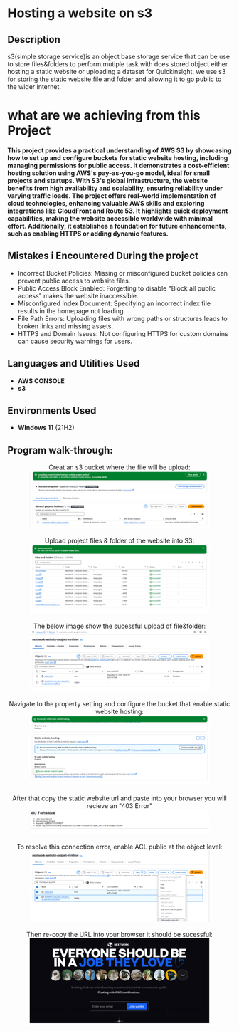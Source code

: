 <h1>Hosting a website on s3</h1>

<h2>Description</h2>
 s3(simple storage service)is an object base storage service that can be use to store files&folders to perform mutiple task with does stored object either hosting a static website or uploading a dataset 
 for Quickinsight.
 we use s3 for storing the static website file and folder and allowing it to go
 public to the wider internet.
 
<h1>what are we achieving from this Project</h1> 
 <b>This project provides a practical understanding of AWS S3 by showcasing how to set up and configure buckets for static website hosting, including managing permissions for public access. It demonstrates a cost-efficient hosting solution using AWS's pay-as-you-go model, ideal for small projects and startups. With S3's global infrastructure, the website benefits from high availability and scalability, ensuring reliability under varying traffic loads. The project offers real-world implementation of cloud technologies, enhancing valuable AWS skills and exploring integrations like CloudFront and Route 53. It highlights quick deployment capabilities, making the website accessible worldwide with minimal effort. Additionally, it establishes a foundation for future enhancements, such as enabling HTTPS or adding dynamic features.
 </b>
<h2>Mistakes i Encountered During the project</h2>
<ul>
  <li>Incorrect Bucket Policies: Missing or misconfigured bucket policies can prevent public access to website files.</li>
  <li>Public Access Block Enabled: Forgetting to disable "Block all public access" makes the website inaccessible.</li>
  <li>Misconfigured Index Document: Specifying an incorrect index file results in the homepage not loading.</li>
  <li>File Path Errors: Uploading files with wrong paths or structures leads to broken links and missing assets.</li>
  <li>HTTPS and Domain Issues: Not configuring HTTPS for custom domains can cause security warnings for users.</li>
  
</ul>

<h2>Languages and Utilities Used</h2>

- <b>AWS CONSOLE</b> 
- <b>s3</b>

<h2>Environments Used </h2>

- <b>Windows 11</b> (21H2)

<h2>Program walk-through:</h2>

<p align="center">
Creat an s3 bucket where the file will be upload: <br/>
 <img src="images/ws1.png" height="80%" width="80%" alt="web-step"/>
<br />
 
<br />
 Upload project files & folder of the website into S3:  <br/>
<img src="images/ws2.png" height="80%" width="80%" alt="web-step"/>
<br />
<br />
The below image show the sucessful upload of file&folder:  <br/>
<img src="images/ws3.png" height="80%" width="80%" alt="web-step"/>
<br />

<br />
 Navigate to the property setting  and configure the bucket that enable static website hosting:  <br/>
<img src="images/ws4.png" height="80%" width="80%" alt="web-steps"/>
<br />

<br />
 After that copy the static website url and paste into your browser you will recieve an "403 Error" <br/>
<img src="images/ws5.png" height="80%" width="80%" alt="web-step"/>
<br />

<br />
  To resolve this connection error, enable ACL public at the object level:  <br/>
<img src="images/ws6.png" height="80%" width="80%" alt="web-step"/>
<br />

<br />
Then re-copy the URL into your browser it should be sucessful:  <br/>
<img src="images/ws7.png" height="80%" width="80%" alt="web-step"/>
<br />

<br />
</p>

<!--
 ```diff
- text in red
+ text in green
! text in orange
# text in gray
@@ text in purple (and bold)@@
```
